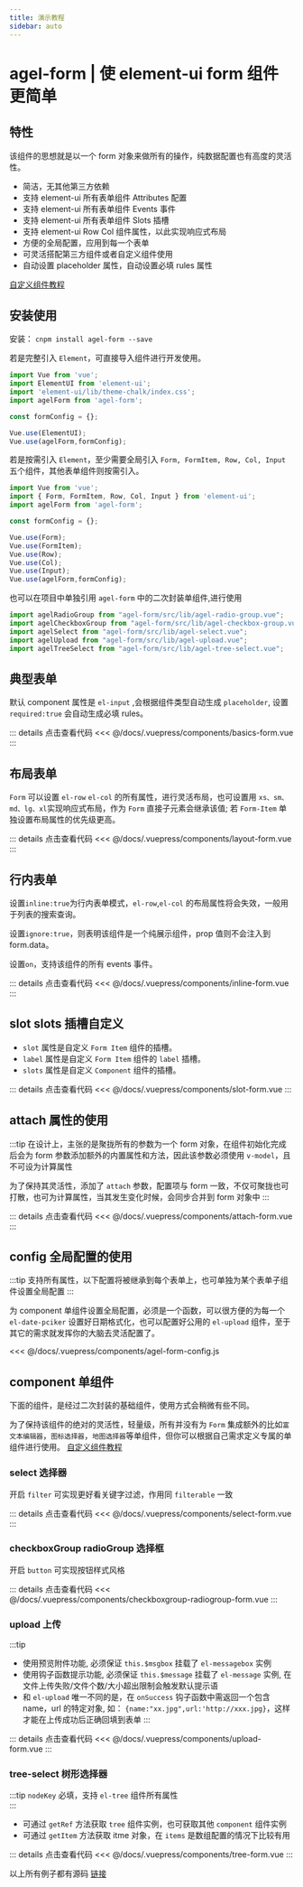 ```yaml
---
title: 演示教程
sidebar: auto
---
```


# agel-form | 使 element-ui form 组件更简单

## 特性

该组件的思想就是以一个 form 对象来做所有的操作，纯数据配置也有高度的灵活性。 

- 简洁，无其他第三方依赖
- 支持 element-ui 所有表单组件 Attributes 配置
- 支持 element-ui 所有表单组件 Events 事件
- 支持 element-ui 所有表单组件 Slots 插槽
- 支持 element-ui Row Col 组件属性，以此实现响应式布局
- 方便的全局配置，应用到每一个表单
- 可灵活搭配第三方组件或者自定义组件使用
- 自动设置 placeholder 属性，自动设置必填 rules 属性

[自定义组件教程](/custom-component.md)


## 安装使用

安装： `cnpm install agel-form --save` 

若是完整引入 `Element`，可直接导入组件进行开发使用。

```js
import Vue from 'vue';
import ElementUI from 'element-ui';
import 'element-ui/lib/theme-chalk/index.css';
import agelForm from 'agel-form';

const formConfig = {};

Vue.use(ElementUI);
Vue.use(agelForm,formConfig);
```

若是按需引入 `Element`，至少需要全局引入 `Form, FormItem, Row, Col, Input` 五个组件，其他表单组件则按需引入。

```js
import Vue from 'vue';
import { Form, FormItem, Row, Col, Input } from 'element-ui';
import agelForm from 'agel-form';

const formConfig = {};

Vue.use(Form);
Vue.use(FormItem);
Vue.use(Row);
Vue.use(Col);
Vue.use(Input);
Vue.use(agelForm,formConfig);
```

也可以在项目中单独引用 `agel-form` 中的二次封装单组件,进行使用

```js
import agelRadioGroup from "agel-form/src/lib/agel-radio-group.vue";
import agelCheckboxGroup from "agel-form/src/lib/agel-checkbox-group.vue";
import agelSelect from "agel-form/src/lib/agel-select.vue";
import agelUpload from "agel-form/src/lib/agel-upload.vue";
import agelTreeSelect from "agel-form/src/lib/agel-tree-select.vue";
```

## 典型表单 

默认 component 属性是 `el-input` ,会根据组件类型自动生成 `placeholder`, 设置 `required:true` 会自动生成必填 rules。

<ClientOnly><basics-form/></ClientOnly>

::: details 点击查看代码
<<< @/docs/.vuepress/components/basics-form.vue
:::

## 布局表单

`Form` 可以设置 `el-row` `el-col` 的所有属性，进行灵活布局，也可设置用 `xs、sm、md、lg、xl`实现响应式布局，作为 `Form` 直接子元素会继承该值; 若 `Form-Item` 单独设置布局属性的优先级更高。

<ClientOnly><layout-form/></ClientOnly>

::: details 点击查看代码
<<< @/docs/.vuepress/components/layout-form.vue
::: 


## 行内表单 

设置`inline:true`为行内表单模式，`el-row`,`el-col` 的布局属性将会失效，一般用于列表的搜索查询。

设置`ignore:true`，则表明该组件是一个纯展示组件，prop 值则不会注入到 form.data。

设置`on`，支持该组件的所有 events 事件。

<ClientOnly><inline-form/></ClientOnly>

::: details 点击查看代码
<<< @/docs/.vuepress/components/inline-form.vue
:::

## slot slots 插槽自定义

- `slot` 属性是自定义 `Form Item` 组件的插槽。
- `label` 属性是自定义 `Form Item` 组件的 `label` 插槽。
- `slots` 属性是自定义 `Component` 组件的插槽。

<ClientOnly><slot-form/></ClientOnly>

::: details 点击查看代码
<<< @/docs/.vuepress/components/slot-form.vue
:::

## attach 属性的使用

:::tip
在设计上，主张的是聚拢所有的参数为一个 form 对象，在组件初始化完成后会为 form 参数添加额外的内置属性和方法，因此该参数必须使用 `v-model`，且不可设为计算属性

为了保持其灵活性，添加了 `attach` 参数，配置项与 form 一致，不仅可聚拢也可打散，也可为计算属性，当其发生变化时候，会同步合并到 form 对象中
:::

<ClientOnly><attach-form/></ClientOnly>

::: details 点击查看代码
<<< @/docs/.vuepress/components/attach-form.vue
:::

## config 全局配置的使用

:::tip
支持所有属性，以下配置将被继承到每个表单上，也可单独为某个表单子组件设置全局配置
:::

为 component 单组件设置全局配置，必须是一个函数，可以很方便的为每一个 `el-date-pciker` 设置好日期格式化，也可以配置好公用的 `el-upload` 组件，至于其它的需求就发挥你的大脑去灵活配置了。

<<< @/docs/.vuepress/components/agel-form-config.js

## component 单组件

下面的组件，是经过二次封装的基础组件，使用方式会稍微有些不同。

为了保持该组件的绝对的灵活性，轻量级，所有并没有为 `Form` 集成额外的比如`富文本编辑器`，`图标选择器`，`地图选择器`等单组件，但你可以根据自己需求定义专属的单组件进行使用。
[自定义组件教程](/custom-component.md)


### select 选择器

开启 `filter` 可实现更好看关键字过滤，作用同 `filterable` 一致

<ClientOnly><select-form/></ClientOnly>

::: details 点击查看代码
<<< @/docs/.vuepress/components/select-form.vue
:::

### checkboxGroup radioGroup 选择框

开启 `button` 可实现按钮样式风格

<ClientOnly><checkboxgroup-radiogroup-form/></ClientOnly>

::: details 点击查看代码
<<< @/docs/.vuepress/components/checkboxgroup-radiogroup-form.vue
:::

### upload 上传

:::tip
- 使用预览附件功能, 必须保证 `this.$msgbox` 挂载了 `el-messagebox` 实例
- 使用钩子函数提示功能, 必须保证 `this.$message` 挂载了 `el-message` 实例, 在文件上传失败/文件个数/大小超出限制会触发默认提示语
- 和 `el-upload` 唯一不同的是，在 `onSuccess` 钩子函数中需返回一个包含 name，url 的特定对象, 如： `{name:"xx.jpg",url:'http://xxx.jpg}`，这样才能在上传成功后正确回填到表单
:::

<ClientOnly><upload-form/></ClientOnly>

::: details 点击查看代码
<<< @/docs/.vuepress/components/upload-form.vue
::: 

### tree-select 树形选择器

:::tip
`nodeKey` 必填，支持 `el-tree` 组件所有属性  
:::

- 可通过 `getRef` 方法获取 `tree` 组件实例，也可获取其他 `component` 组件实例
- 可通过 `getItem` 方法获取 itme 对象，在 `items` 是数组配置的情况下比较有用

<ClientOnly><tree-form/></ClientOnly>

::: details 点击查看代码
<<< @/docs/.vuepress/components/tree-form.vue
::: 

以上所有例子都有源码 [链接](https://github.com/agrass-GitHub/agel-form/tree/master/docs/.vuepress/components)